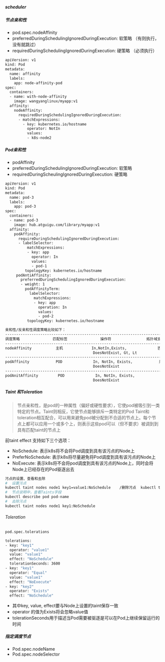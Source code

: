 ##### scheduler
##### 节点亲和性
+ pod.spec.nodeAffinity
+ preferredDuringSchedulingIgnoredDuringExecution: 软策略 （有则执行，没有就跳过）
+ requiredDuringSchedulingIgnoredDuringExecution: 硬策略 （必须执行）
```bash
apiVersion: v1
kind: Pod
metadata:
  name: affinity
  labels:
    app: node-affinity-pod
spec:
  containers:
  - name: with-node-affinity
    image: wangyanglinux/myapp:v1
  affinity:
    nodeAffinity:
      requiredDuringSchedulingIgnoredDuringExecution:
      - matchExpressions:
        - key: kubernetes.io/hostname
          operator: NotIn
          values:
          - k8s-node2
```
##### Pod亲和性
+ podAffinity
+ preferredDuringSchedulingIgnoredDuringExecution: 软策略
+ requiredDuringScheulingIgnoredDuringExecution: 硬策略
```bash
apiVersion: v1
kind: Pod
metadata:
  name: pod-3
  labels:
    app: pod-3
spec:
  containers:
  - name: pod-3
    image: hub.atguigu.com/library/myapp:v1
  affinity:
    podAffinity:
      requireDuringSchedulingIgnoredDuringExecution:
      - labelSelector:
          matchExpressions:
          - key: app
            operator: In
            values:
            - pod-1
         topologyKey: kubernetes.io/hostname
     podAntiAffinity:
       preferredDuringSchedulingIgnoredDuringExecution:
       - weight: 1
         podAffinityTerm:
           labelSelector:
             matchExpressions:
             - key: app
               operation: In
               values:
               - pod-2
          topologyKey: kubernetes.io/hostname
```
```bash
亲和性/反亲和性调度策略比较如下：
----------------------------------------------------------------------------------------------------
调度策略               匹配标签               操作符                拓扑域支持                调度目标
----------------------------------------------------------------------------------------------------
nodeAffinity           主机             In,NotIn,Exists,              否                   指定主机
                                        DoesNotExist, Gt, Lt
----------------------------------------------------------------------------------------------------
podAffinity            POD              In, NotIn, Exists,            是                 POD与指定POD
                                        DoesNotExist                                     同一拓扑域
-----------------------------------------------------------------------------------------------------
podAnitAffinity         POD              In, NotIn, Exists,            是                 POD与指定POD不在
                                        DoesNotExist                                     同一拓扑域
```
##### Taint 和Toleration
> 节点亲和性，是pod的一种属性（偏好或硬性要求），它使pod被吸引到一类特定的节点。Taint则相反，它使节点能够排斥一类特定的Pod
> Taint和toleration相互配合，可以用来避免pod被分配到不合适的节点上。每个节点上都可以应用一个或多个上，则表示这些pod可以（但不要求）被调到到具有匹配taint的节点上

前taint effect 支持如下三个选项：
+ NoSchedule:  表示k8s将不会将Pod调度到具有该污点的Node上
+ PreferNoSchedule:  表示k8s将尽量避免将Pod调度到具有该污点的Node上
+ NoExecute: 表示k8s将不会将pod调度到具有该污点的Node上，同时会将Node上已经存在的Pod驱逐出去
```bash
污点的设置、查看和去除
#  设置污点
kubectl taint nodes node1 key1=value1:NoSchedule    /删除污点  kubectl taint nodes node1 key1=value1:NoSchedule-
#  节点说明中，查看Taints字段
kubectl describe pod pod-name
#  去除污点
kubectl taint nodes node1 key1:NoSchedule
```
###### Toleration
```bash
pod.spec.tolerations

tolerations:
- key: "key1"
  operator: "value1"
  value: "value1"
  effect: "NoSchedule"
  tolerationSeconds: 3600
- key: "key1"
  operator: "Equal"
  value: "value1"
  effect: "NoExecute"
- key: "key2"
  operator: "Exists"
  effect: "NoSchedule"
```
+ 其中key, value, effect要与Node上设置的taint保存一致
+ operator 的值为Exists将会忽略value值
+ tolerationSeconds用于描述当Pod需要被驱逐是可以在Pod上继续保留运行的时间

##### 指定调度节点
+ Pod.spec.nodeName
+ Pod.spec.nodeSelector

